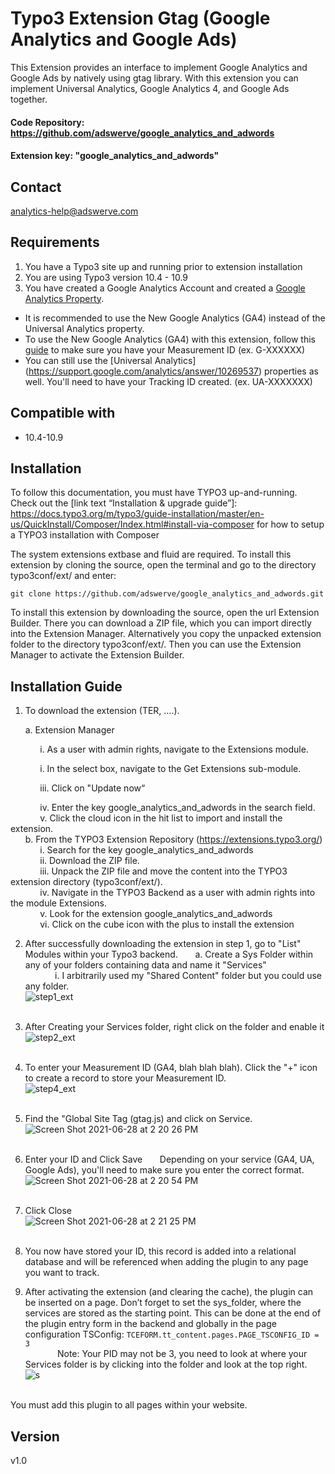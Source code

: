 # Typo3 Extension Gtag (Google Analytics and Google Ads)
This Extension provides an interface to implement Google Analytics and Google Ads by natively using gtag library. With this extension you can implement Universal Analytics, Google Analytics 4, and Google Ads together.

#### Code Repository: https://github.com/adswerve/google_analytics_and_adwords

#### Extension key: "google_analytics_and_adwords"
## Contact

analytics-help@adswerve.com
## Requirements
1. You have a Typo3 site up and running prior to extension installation
2. You are using Typo3 version 10.4 - 10.9
3. You have created a Google Analytics Account and created a [Google Analytics Property](https://support.google.com/analytics/answer/10089681?hl=en).
* It is recommended to use the New Google Analytics (GA4) instead of the Universal Analytics property.
* To use the New Google Analytics (GA4) with this extension, follow this [guide](https://support.google.com/analytics/answer/9304153) to make sure you have your Measurement ID (ex. G-XXXXXX)
* You can still use the [Universal Analytics] (https://support.google.com/analytics/answer/10269537) properties as well. You'll need to have your Tracking ID created. (ex. UA-XXXXXXX)
## Compatible with

- 10.4-10.9

## Installation
To follow this documentation, you must have TYPO3 up-and-running.
Check out the [link text “Installation & upgrade guide”]: https://docs.typo3.org/m/typo3/guide-installation/master/en-us/QuickInstall/Composer/Index.html#install-via-composer for how to setup a TYPO3 installation with Composer

The system extensions extbase and fluid are required.
To install this extension by cloning the source, open the terminal and go to the directory typo3conf/ext/ and enter:

``` git clone https://github.com/adswerve/google_analytics_and_adwords.git ```

To install this extension by downloading the source, open the url Extension Builder. There you can download a ZIP file, which you can import directly into the Extension Manager. Alternatively you copy the unpacked extension folder to the directory typo3conf/ext/.
Then you can use the Extension Manager to activate the Extension Builder.


## Installation Guide
1. To download the extension (TER, ….).

&nbsp;&nbsp;&nbsp;&nbsp;&nbsp;&nbsp;a. Extension Manager

&nbsp;&nbsp;&nbsp;&nbsp;&nbsp;&nbsp;&nbsp;&nbsp;&nbsp;&nbsp;&nbsp;&nbsp;i. As a user with admin rights, navigate to the Extensions module.

&nbsp;&nbsp;&nbsp;&nbsp;&nbsp;&nbsp;&nbsp;&nbsp;&nbsp;&nbsp;&nbsp;&nbsp;i. In the select box, navigate to the Get Extensions sub-module.

&nbsp;&nbsp;&nbsp;&nbsp;&nbsp;&nbsp;&nbsp;&nbsp;&nbsp;&nbsp;&nbsp;&nbsp;iii. Click on "Update now“

&nbsp;&nbsp;&nbsp;&nbsp;&nbsp;&nbsp;&nbsp;&nbsp;&nbsp;&nbsp;&nbsp;&nbsp;iv. Enter the key google_analytics_and_adwords in the search field.<br>
&nbsp;&nbsp;&nbsp;&nbsp;&nbsp;&nbsp;&nbsp;&nbsp;&nbsp;&nbsp;&nbsp;&nbsp;v. Click the cloud icon in the hit list to import and install the extension.<br>
&nbsp;&nbsp;&nbsp;&nbsp;&nbsp;&nbsp;b. From the TYPO3 Extension Repository (https://extensions.typo3.org/)<br>
&nbsp;&nbsp;&nbsp;&nbsp;&nbsp;&nbsp;&nbsp;&nbsp;&nbsp;&nbsp;&nbsp;&nbsp;i. Search for the key google_analytics_and_adwords<br>
&nbsp;&nbsp;&nbsp;&nbsp;&nbsp;&nbsp;&nbsp;&nbsp;&nbsp;&nbsp;&nbsp;&nbsp;ii. Download the ZIP file.<br>
&nbsp;&nbsp;&nbsp;&nbsp;&nbsp;&nbsp;&nbsp;&nbsp;&nbsp;&nbsp;&nbsp;&nbsp;iii. Unpack the ZIP file and move the content into the TYPO3 extension directory (typo3conf/ext/).<br>
&nbsp;&nbsp;&nbsp;&nbsp;&nbsp;&nbsp;&nbsp;&nbsp;&nbsp;&nbsp;&nbsp;&nbsp;iv. Navigate in the TYPO3 Backend as a user with admin rights into the module Extensions.<br>
&nbsp;&nbsp;&nbsp;&nbsp;&nbsp;&nbsp;&nbsp;&nbsp;&nbsp;&nbsp;&nbsp;&nbsp;v. Look for the extension google_analytics_and_adwords<br>
&nbsp;&nbsp;&nbsp;&nbsp;&nbsp;&nbsp;&nbsp;&nbsp;&nbsp;&nbsp;&nbsp;&nbsp;vi. Click on the cube icon with the plus to install the extension<br>

2. After successfully downloading the extension in step 1, go to "List" Modules within your Typo3 backend.
&nbsp;&nbsp;&nbsp;&nbsp;&nbsp;&nbsp;a. Create a Sys Folder within any of your folders containing data and name it "Services"<br>
&nbsp;&nbsp;&nbsp;&nbsp;&nbsp;&nbsp;&nbsp;&nbsp;&nbsp;&nbsp;&nbsp;&nbsp;i. I arbitrarily used my "Shared Content" folder but you could use any folder.<br>
![step1_ext](https://user-images.githubusercontent.com/60241457/123701755-2023da00-d817-11eb-9e4e-81966023d84b.png) <br><br>
3. After Creating your Services folder, right click on the folder and enable it<br>
![step2_ext](https://user-images.githubusercontent.com/60241457/123702569-2797b300-d818-11eb-88e8-7c8d441996d2.png) <br><br>

4. To enter your Measurement ID (GA4, blah blah blah). Click the "+" icon to create a record to store your Measurement ID.<br>
![step4_ext](https://user-images.githubusercontent.com/60241457/123705532-f0c39c00-d81b-11eb-8249-b4416f08435e.png)<br><br>

5. Find the "Global Site Tag (gtag.js) and click on Service.<br>
![Screen Shot 2021-06-28 at 2 20 26 PM](https://user-images.githubusercontent.com/60241457/123705573-02a53f00-d81c-11eb-8092-16bf0ecfe81c.png)<br><br>

6. Enter your ID and Click Save
&nbsp;&nbsp;&nbsp;&nbsp;&nbsp;&nbsp;Depending on your service (GA4, UA, Google Ads), you'll need to make sure you enter the correct format.<br>
![Screen Shot 2021-06-28 at 2 20 54 PM](https://user-images.githubusercontent.com/60241457/123705645-1781d280-d81c-11eb-9f3e-7b2370d98d32.png)<br><br>

7. Click Close<br>
![Screen Shot 2021-06-28 at 2 21 25 PM](https://user-images.githubusercontent.com/60241457/123705761-32ecdd80-d81c-11eb-9690-2bd7706ed6d5.png)<br><br>

8. You now have stored your ID, this record is added into a relational database and will be referenced when adding the plugin to any page you want to track.

9. After activating the extension (and clearing the cache), the plugin can be inserted on a page. Don’t forget to set the sys_folder, where the services are stored as the starting point. This can be done at the end of the plugin entry form in the backend and globally in the page configuration TSConfig:
``` TCEFORM.tt_content.pages.PAGE_TSCONFIG_ID = 3 ```<br>
&nbsp;&nbsp;&nbsp;&nbsp;&nbsp;&nbsp;&nbsp;&nbsp;&nbsp;&nbsp;&nbsp;&nbsp; Note: Your PID may not be 3, you need to look at where your Services folder is by clicking into the folder and look at the top right.<br>
![s](https://user-images.githubusercontent.com/60241457/123713162-aa286e80-d828-11eb-8bd9-63d71e2ee004.png)<br><br>

You must add this plugin to all pages within your website.

## Version
v1.0
